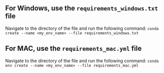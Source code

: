 ## For Windows, use the `requirements_windows.txt` file
Navigate to the directory of the file and run the following command: `conda create --name <my_env_name> --file requirements_windows.txt`

## For MAC, use the `requirements_mac.yml` file
Navigate to the directory of the file and run the following command: `conda env create --name <my_env_name> --file requirements_mac.yml`
	
